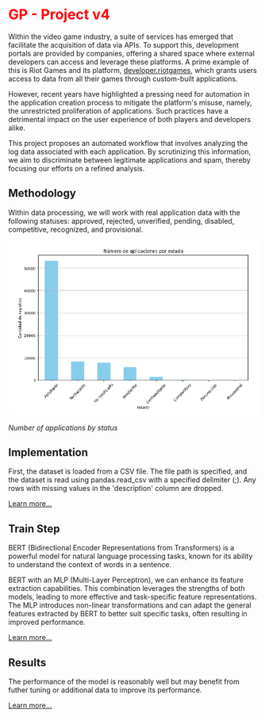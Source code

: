 
<h1 style="color: red;text-decoration: none;">GP - Project v4</h1>

Within the video game industry, a suite of services has emerged that facilitate the acquisition of data via APIs. To support this, development portals are provided by companies, offering a shared space where external developers can access and leverage these platforms. A prime example of this is Riot Games and its platform, [developer.riotgames](https://developer.riotgames.com/), which grants users access to data from all their games through custom-built applications.

However, recent years have highlighted a pressing need for automation in the application creation process to mitigate the platform's misuse, namely, the unrestricted proliferation of applications. Such practices have a detrimental impact on the user experience of both players and developers alike.

This project proposes an automated workflow that involves analyzing the log data associated with each application. By scrutinizing this information, we aim to discriminate between legitimate applications and spam, thereby focusing our efforts on a refined analysis.

## Methodology

Within data processing, we will work with real application data with the following statuses: approved, rejected, unverified, pending, disabled, competitive, recognized, and provisional.

![apps_amount](./images/apps_amount.png)

*Number of applications by status*

## Implementation


First, the dataset is loaded from a CSV file. The file path is specified, and the dataset is read using pandas.read_csv with a specified delimiter (;). Any rows with missing values in the 'description' column are dropped.

[Learn more...](./train.md)

## Train Step

BERT (Bidirectional Encoder Representations from Transformers) is a powerful model for natural language processing tasks, known for its ability to understand the context of words in a sentence. 

BERT with an MLP (Multi-Layer Perceptron), we can enhance its feature extraction capabilities. This combination leverages the strengths of both models, leading to more effective and task-specific feature representations. The MLP introduces non-linear transformations and can adapt the general features extracted by BERT to better suit specific tasks, often resulting in improved performance.

[Learn more...](./train_step2.md)


## Results

The performance of the model is reasonably well but may benefit from futher tuning or additional data to improve its performance.

[Learn more...](./results.md)


<link rel="stylesheet" type="text/css" href="./styles.css">
